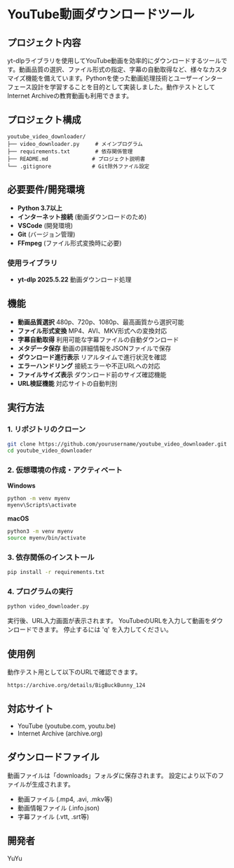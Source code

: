 # YouTube動画ダウンロードツール

## プロジェクト内容
yt-dlpライブラリを使用してYouTube動画を効率的にダウンロードするツールです。動画品質の選択、ファイル形式の指定、字幕の自動取得など、様々なカスタマイズ機能を備えています。Pythonを使った動画処理技術とユーザーインターフェース設計を学習することを目的として実装しました。動作テストとしてInternet Archiveの教育動画も利用できます。

## プロジェクト構成
```
youtube_video_downloader/
├── video_downloader.py     # メインプログラム
├── requirements.txt        # 依存関係管理
├── README.md              # プロジェクト説明書
└── .gitignore             # Git除外ファイル設定
```

## 必要要件/開発環境
- **Python 3.7以上**
- **インターネット接続** (動画ダウンロードのため)
- **VSCode** (開発環境)
- **Git** (バージョン管理)
- **FFmpeg** (ファイル形式変換時に必要)

### 使用ライブラリ
- **yt-dlp 2025.5.22** 動画ダウンロード処理

## 機能
- **動画品質選択** 480p、720p、1080p、最高画質から選択可能
- **ファイル形式変換** MP4、AVI、MKV形式への変換対応
- **字幕自動取得** 利用可能な字幕ファイルの自動ダウンロード
- **メタデータ保存** 動画の詳細情報をJSONファイルで保存
- **ダウンロード進行表示** リアルタイムで進行状況を確認
- **エラーハンドリング** 接続エラーや不正URLへの対応
- **ファイルサイズ表示** ダウンロード前のサイズ確認機能
- **URL検証機能** 対応サイトの自動判別

## 実行方法

### 1. リポジトリのクローン
```bash
git clone https://github.com/yourusername/youtube_video_downloader.git
cd youtube_video_downloader
```

### 2. 仮想環境の作成・アクティベート

**Windows**
```bash
python -m venv myenv
myenv\Scripts\activate
```

**macOS**
```bash
python3 -m venv myenv
source myenv/bin/activate
```

### 3. 依存関係のインストール
```bash
pip install -r requirements.txt
```

### 4. プログラムの実行
```bash
python video_downloader.py
```

実行後、URL入力画面が表示されます。
YouTubeのURLを入力して動画をダウンロードできます。
停止するには 'q' を入力してください。

## 使用例
動作テスト用として以下のURLで確認できます。
```
https://archive.org/details/BigBuckBunny_124
```

## 対応サイト
- YouTube (youtube.com, youtu.be)
- Internet Archive (archive.org)

## ダウンロードファイル
動画ファイルは「downloads」フォルダに保存されます。
設定により以下のファイルが生成されます。
- 動画ファイル (.mp4, .avi, .mkv等)
- 動画情報ファイル (.info.json)
- 字幕ファイル (.vtt, .srt等)

## 開発者
YuYu